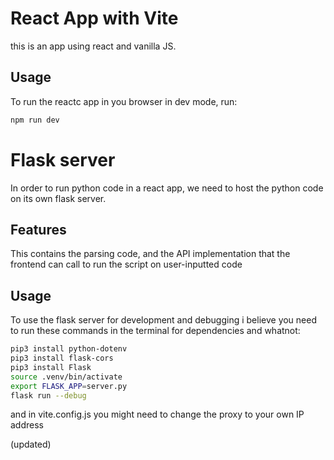 # React App with Vite

this is an app using react and vanilla JS.

## Usage

To run the reactc app in you browser in dev mode, run:

```bash
npm run dev
```

# Flask server

In order to run python code in a react app, we need to host the python code on its own flask server.

## Features

This contains the parsing code, and the API implementation that the frontend can call to run the script on user-inputted code

## Usage

To use the flask server for development and debugging i believe you need to run these commands in the terminal for dependencies and whatnot:

```bash
pip3 install python-dotenv
pip3 install flask-cors
pip3 install Flask
source .venv/bin/activate
export FLASK_APP=server.py
flask run --debug
```

and in vite.config.js you might need to change the proxy to your own IP address

(updated)
